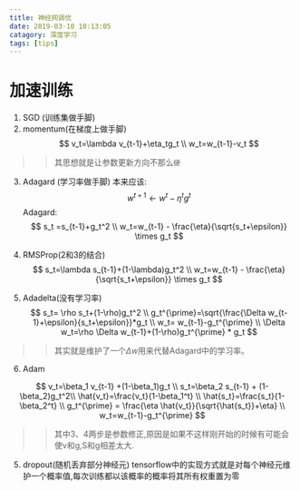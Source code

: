 ```yaml
---
title: 神经网调优
date: 2019-03-10 10:13:05
catagory: 深度学习
tags: [tips]
---
```


# 加速训练

1. SGD (训练集做手脚)
2. momentum(在梯度上做手脚)
$$
v_t=\lambda v_{t-1}+\eta_tg_t \\
w_t=w_{t-1}-v_t
$$
>>其思想就是让参数更新方向不那么`硬`

3. Adagard (学习率做手脚)
本来应该:
$$
w^{t+1} \leftarrow w^t - \eta^t g^t
$$
Adagard:
$$
s_t =s_{t-1}+g_t^2 \\
w_t=w_{t-1} - \frac{\eta}{\sqrt{s_t+\epsilon}} \times g_t
$$

4. RMSProp(2和3的结合)
$$
s_t=\lambda s_{t-1}+(1-\lambda)g_t^2 \\
w_t=w_{t-1} - \frac{\eta}{\sqrt{s_t+\epsilon}} \times g_t
$$
5. Adadelta(没有学习率)
$$
s_t= \rho s_t+(1-\rho)g_t^2 \\
g_t^{\prime}=\sqrt{\frac{\Delta w_{t-1}+\epsilon}{s_t+\epsilon}}*g_t \\
w_t= w_{t-1}-g_t^{\prime} \\
\Delta w_t=\rho \Delta w_{t-1}+(1-\rho)g_t^{\prime} * g_t
$$
>>其实就是维护了一个$\Delta w$用来代替Adagard中的学习率。

6. Adam

$$
v_t=\beta_1 v_{t-1} +(1-\beta_1)g_t \\
s_t=\beta_2 s_{t-1} + (1-\beta_2)g_t^2\\
\hat{v_t}=\frac{v_t}{1-\beta_1^t} \\
\hat{s_t}=\frac{s_t}{1-\beta_2^t} \\
g_t^{\prime} = \frac{\eta \hat{v_t}}{\sqrt{\hat{s_t}}+\eta} \\
w_t=w_{t-1}-g_t^{\prime}
$$
>>其中3、4两步是参数修正,原因是如果不这样刚开始的时候有可能会使v和g,S和g相差太大.

5. dropout(随机丢弃部分神经元)
tensorflow中的实现方式就是对每个神经元维护一个概率值,每次训练都以该概率的概率将其所有权重置为零